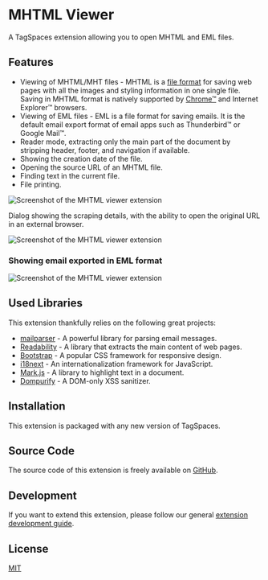 # MHTML Viewer

A TagSpaces extension allowing you to open MHTML and EML files.

## Features

- Viewing of MHTML/MHT files - MHTML is a [file format](https://tools.ietf.org/html/rfc2557) for saving web pages with all the images and styling information in one single file. Saving in MHTML format is natively supported by [Chrome™](/web-clipper#enabling-the-saving-of-webpages-as-mhtml) and Internet Explorer™ browsers.
- Viewing of EML files - EML is a file format for saving emails. It is the default email export format of email apps such as Thunderbird™ or Google Mail™.
- Reader mode, extracting only the main part of the document by stripping header, footer, and navigation if available.
- Showing the creation date of the file.
- Opening the source URL of an MHTML file.
- Finding text in the current file.
- File printing.

![Screenshot of the MHTML viewer extension](/media/extensions/viewer-mhtml-lead.png)

Dialog showing the scraping details, with the ability to open the original URL in an external browser.

![Screenshot of the MHTML viewer extension](/media/extensions/viewer-mhtml-webscraping.png)

### Showing email exported in EML format

![Screenshot of the MHTML viewer extension](/media/extensions/viewer-mhtml-emlpreview.png)

## Used Libraries

This extension thankfully relies on the following great projects:

- [mailparser](https://github.com/andris9/mailparser) - A powerful library for parsing email messages.
- [Readability](https://github.com/mozilla/readability) - A library that extracts the main content of web pages.
- [Bootstrap](https://getbootstrap.com/) - A popular CSS framework for responsive design.
- [i18next](https://www.i18next.com/) - An internationalization framework for JavaScript.
- [Mark.js](https://markjs.io/) - A library to highlight text in a document.
- [Dompurify](https://github.com/cure53/DOMPurify) - A DOM-only XSS sanitizer.

## Installation

This extension is packaged with any new version of TagSpaces.

## Source Code

The source code of this extension is freely available on [GitHub](https://github.com/tagspaces/tagspaces-extensions/tree/main/mhtml-viewer).

## Development

If you want to extend this extension, please follow our general [extension development guide](/dev/extension-development-guide).

## License

[MIT](https://github.com/tagspaces/tagspaces-extensions/blob/main/mhtml-viewer/LICENSE.txt)
